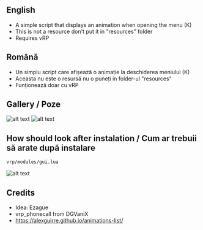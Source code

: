 English
- 
- A simple script that displays an animation when opening the menu (K)
- This is not a resource don't put it in "resources" folder
- Requires vRP

Română
-
- Un simplu script care afișează o animație la deschiderea meniului (K)
- Aceasta nu este o resursă nu o puneți in folder-ul "resources"
- Funționează doar cu vRP

Gallery / Poze
-

![alt text](https://i.imgur.com/XFuWy0m.png) ![alt text](https://i.imgur.com/vSNv1P5.png)

How should look after instalation / Cum ar trebuii să arate după instalare
-
   `vrp/modules/gui.lua`

![alt text](https://i.imgur.com/zJYGNWm.png)

Credits
-
- Idea: Ezague
- vrp_phonecall from DGVaniX
- https://alexguirre.github.io/animations-list/
